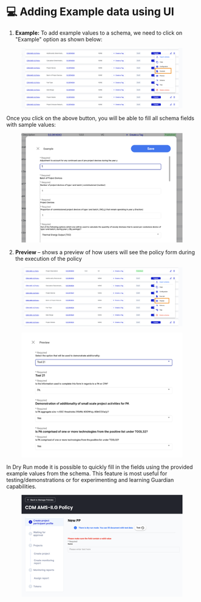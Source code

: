 # 💻 Adding Example data using UI

1. **Example:** To add example values to a schema, we need to click on "Example" option as shown below:

<figure><img src="../../../../.gitbook/assets/Screenshot 2024-02-27 at 11.25.36 AM.png" alt=""><figcaption></figcaption></figure>

Once you click on the above button, you will be able to fill all schema fields with sample values:

<figure><img src="../../../../.gitbook/assets/image (26) (1) (1) (1).png" alt=""><figcaption></figcaption></figure>

2. **Preview** – shows a preview of how users will see the policy form during the execution of the policy

<figure><img src="../../../../.gitbook/assets/Screenshot 2024-02-27 at 11.31.00 AM.png" alt=""><figcaption></figcaption></figure>

<figure><img src="../../../../.gitbook/assets/image (1) (1) (1) (1) (1) (1) (1) (1) (1).png" alt=""><figcaption></figcaption></figure>

In Dry Run mode it is possible to quickly fill in the fields using the provided example values from the schema. This feature is most useful for testing/demonstrations or for experimenting and learning Guardian capabilities.

<figure><img src="../../../../.gitbook/assets/image (2) (1) (1) (1) (1) (1) (1) (1) (1).png" alt=""><figcaption></figcaption></figure>
